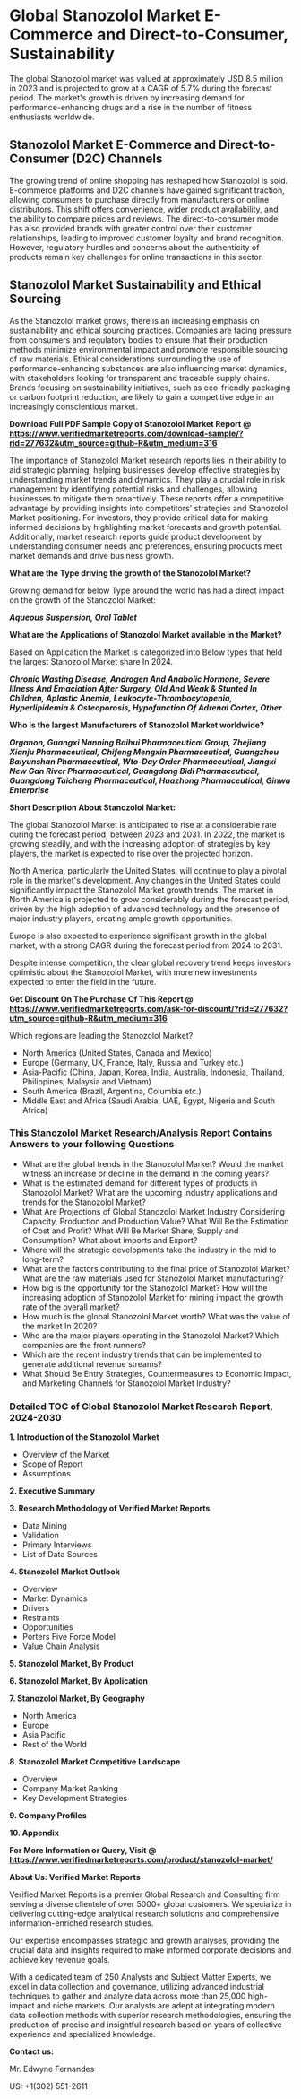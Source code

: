 <h1>Global Stanozolol Market E-Commerce and Direct-to-Consumer, Sustainability</h1><p class=""><p>The global Stanozolol market was valued at approximately USD 8.5 million in 2023 and is projected to grow at a CAGR of 5.7% during the forecast period. The market's growth is driven by increasing demand for performance-enhancing drugs and a rise in the number of fitness enthusiasts worldwide.</p><h2>Stanozolol Market E-Commerce and Direct-to-Consumer (D2C) Channels</h2><p>The growing trend of online shopping has reshaped how Stanozolol is sold. E-commerce platforms and D2C channels have gained significant traction, allowing consumers to purchase directly from manufacturers or online distributors. This shift offers convenience, wider product availability, and the ability to compare prices and reviews. The direct-to-consumer model has also provided brands with greater control over their customer relationships, leading to improved customer loyalty and brand recognition. However, regulatory hurdles and concerns about the authenticity of products remain key challenges for online transactions in this sector.</p><h2>Stanozolol Market Sustainability and Ethical Sourcing</h2><p>As the Stanozolol market grows, there is an increasing emphasis on sustainability and ethical sourcing practices. Companies are facing pressure from consumers and regulatory bodies to ensure that their production methods minimize environmental impact and promote responsible sourcing of raw materials. Ethical considerations surrounding the use of performance-enhancing substances are also influencing market dynamics, with stakeholders looking for transparent and traceable supply chains. Brands focusing on sustainability initiatives, such as eco-friendly packaging or carbon footprint reduction, are likely to gain a competitive edge in an increasingly conscientious market.</p></p><p class=""><strong>Download Full PDF Sample Copy of Stanozolol Market Report @ <a href="https://www.verifiedmarketreports.com/download-sample/?rid=277632&utm_source=github-R&utm_medium=316" target="_blank">https://www.verifiedmarketreports.com/download-sample/?rid=277632&utm_source=github-R&utm_medium=316</a></strong></p><p>The importance of&nbsp;Stanozolol Market research reports lies in their ability to aid strategic planning, helping businesses develop effective strategies by understanding market trends and dynamics. They play a crucial role in risk management by identifying potential risks and challenges, allowing businesses to mitigate them proactively. These reports offer a competitive advantage by providing insights into competitors' strategies and Stanozolol Market positioning. For investors, they provide critical data for making informed decisions by highlighting market forecasts and growth potential. Additionally, market research reports guide product development by understanding consumer needs and preferences, ensuring products meet market demands and drive business growth.</p><p><strong>What are the&nbsp;Type driving the growth of the Stanozolol Market?</strong></p><p id="" class="">Growing demand for below Type around the world has had a direct impact on the growth of the Stanozolol Market:</p><p class=""><em><strong>Aqueous Suspension, Oral Tablet</strong></em></p><p class=""><strong>What are the&nbsp;Applications&nbsp;of Stanozolol Market available in the Market?</strong></p><p id="" class="">Based on Application the Market is categorized into Below types that held the largest Stanozolol Market share In 2024.</p><p class=""><em><strong>Chronic Wasting Disease, Androgen And Anabolic Hormone, Severe Illness And Emaciation After Surgery, Old And Weak & Stunted In Children, Aplastic Anemia, Leukocyte-Thrombocytopenia, Hyperlipidemia & Osteoporosis, Hypofunction Of Adrenal Cortex, Other</strong></em></p><p class=""><strong>Who is the largest Manufacturers of Stanozolol Market worldwide?</strong></p><p><em><strong>Organon, Guangxi Nanning Baihui Pharmaceutical Group, Zhejiang Xianju Pharmaceutical, Chifeng Mengxin Pharmaceutical, Guangzhou Baiyunshan Pharmaceutical, Wto-Day Order Pharmaceutical, Jiangxi New Gan River Pharmaceutical, Guangdong Bidi Pharmaceutical, Guangdong Taicheng Pharmaceutical, Huazhong Pharmaceutical, Ginwa Enterprise</strong></em></p><p id="" class=""><strong>Short Description About Stanozolol Market:</strong></p><p>The global Stanozolol Market is anticipated to rise at a considerable rate during the forecast period, between 2023 and 2031. In 2022, the market is growing steadily, and with the increasing adoption of strategies by key players, the market is expected to rise over the projected horizon.</p><p>North America, particularly the United States, will continue to play a pivotal role in the market's development. Any changes in the United States could significantly impact the Stanozolol Market growth trends. The market in North America is projected to grow considerably during the forecast period, driven by the high adoption of advanced technology and the presence of major industry players, creating ample growth opportunities.</p><p>Europe is also expected to experience significant growth in the global market, with a strong CAGR during the forecast period from 2024 to 2031.</p><p>Despite intense competition, the clear global recovery trend keeps investors optimistic about the Stanozolol Market, with more new investments expected to enter the field in the future.</p><p id="" class=""><strong>Get Discount On The Purchase Of This Report @ <a href="https://www.verifiedmarketreports.com/ask-for-discount/?rid=277632?utm_source=github-R&utm_medium=316" target="_blank">https://www.verifiedmarketreports.com/ask-for-discount/?rid=277632?utm_source=github-R&utm_medium=316</a></strong></p><p class="">Which regions are leading the Stanozolol Market?</p><ul><li>North America (United States, Canada and Mexico)</li><li>Europe (Germany, UK, France, Italy, Russia and Turkey etc.)</li><li>Asia-Pacific (China, Japan, Korea, India, Australia, Indonesia, Thailand, Philippines, Malaysia and Vietnam)</li><li>South America (Brazil, Argentina, Columbia etc.)</li><li>Middle East and Africa (Saudi Arabia, UAE, Egypt, Nigeria and South Africa)</li></ul><h3 id="" class="">This Stanozolol Market Research/Analysis Report Contains Answers to your following Questions</h3><ul><li>What are the global trends in the Stanozolol Market? Would the market witness an increase or decline in the demand in the coming years?</li><li>What is the estimated demand for different types of products in Stanozolol Market? What are the upcoming industry applications and trends for the Stanozolol Market?</li><li>What Are Projections of Global Stanozolol Market Industry Considering Capacity, Production and Production Value? What Will Be the Estimation of Cost and Profit? What Will Be Market Share, Supply and Consumption? What about imports and Export?</li><li>Where will the strategic developments take the industry in the mid to long-term?</li><li>What are the factors contributing to the final price of Stanozolol Market? What are the raw materials used for Stanozolol Market manufacturing?</li><li>How big is the opportunity for the Stanozolol Market? How will the increasing adoption of Stanozolol Market for mining impact the growth rate of the overall market?</li><li>How much is the global Stanozolol Market worth? What was the value of the market In 2020?</li><li>Who are the major players operating in the Stanozolol Market? Which companies are the front runners?</li><li>Which are the recent industry trends that can be implemented to generate additional revenue streams?</li><li>What Should Be Entry Strategies, Countermeasures to Economic Impact, and Marketing Channels for Stanozolol Market Industry?</li></ul><h3 id="" class="">Detailed TOC of Global Stanozolol Market Research Report, 2024-2030</h3><p id="" class=""><strong>1. Introduction of the Stanozolol Market</strong></p><ul><li>Overview of the Market</li><li>Scope of Report</li><li>Assumptions</li></ul><p id="" class=""><strong>2. Executive Summary</strong></p><p id="" class=""><strong>3. Research Methodology of Verified Market Reports</strong></p><ul><li>Data Mining</li><li>Validation</li><li>Primary Interviews</li><li>List of Data Sources</li></ul><p id="" class=""><strong>4. Stanozolol Market Outlook</strong></p><ul><li>Overview</li><li>Market Dynamics</li><li>Drivers</li><li>Restraints</li><li>Opportunities</li><li>Porters Five Force Model</li><li>Value Chain Analysis</li></ul><p id="" class=""><strong>5. Stanozolol Market, By Product</strong></p><p id="" class=""><strong>6. Stanozolol Market, By Application</strong></p><p id="" class=""><strong>7. Stanozolol Market, By Geography</strong></p><ul><li>North America</li><li>Europe</li><li>Asia Pacific</li><li>Rest of the World</li></ul><p id="" class=""><strong>8. Stanozolol Market Competitive Landscape</strong></p><ul><li>Overview</li><li>Company Market Ranking</li><li>Key Development Strategies</li></ul><p id="" class=""><strong>9. Company Profiles</strong></p><p id="" class=""><strong>10. Appendix</strong></p><p id="" class=""><strong>For More Information or Query, Visit @ <a href="https://www.verifiedmarketreports.com/product/stanozolol-market/" target="_blank">https://www.verifiedmarketreports.com/product/stanozolol-market/</a></strong></p><p id="" class=""><strong>About Us: Verified Market Reports</strong></p><p id="" class="">Verified Market Reports is a premier Global Research and Consulting firm serving a diverse clientele of over 5000+ global customers. We specialize in delivering cutting-edge analytical research solutions and comprehensive information-enriched research studies.</p><p id="" class="">Our expertise encompasses strategic and growth analyses, providing the crucial data and insights required to make informed corporate decisions and achieve key revenue goals.</p><p id="" class="">With a dedicated team of 250 Analysts and Subject Matter Experts, we excel in data collection and governance, utilizing advanced industrial techniques to gather and analyze data across more than 25,000 high-impact and niche markets. Our analysts are adept at integrating modern data collection methods with superior research methodologies, ensuring the production of precise and insightful research based on years of collective experience and specialized knowledge.</p><p id="" class=""><strong>Contact us:</strong></p><p id="" class="">Mr. Edwyne Fernandes</p><p id="" class="">US: +1(302) 551-2611</p>